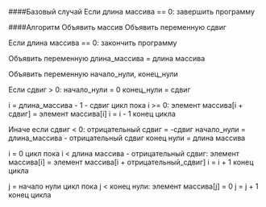 ####Базовый случай
Если длина массива == 0:
завершить программу

####Алгоритм
Объявить массив
Объявить переменную сдвиг

Если длина массива == 0:
закончить программу

Объявить переменную длина_массива = длина массива

Объявить переменную начало_нули, конец_нули

Если сдвиг > 0:
начало_нули = 0
конец_нули = сдвиг

i = длина_массива - 1 - сдвиг
цикл пока i >= 0:
элемент массива[i + сдвиг] = элемент массива[i]
i = i - 1
конец цикла

Иначе если сдвиг < 0:
отрицательный сдвиг = -сдвиг
начало_нули = длина_массива - отрицательный сдвиг
конец нули = длина массива

i = 0
цикл пока i < длина массива - отрицательный сдвиг:
элемент массива[i] = элемент массива[i + отрицательный_сдвиг]
i = i + 1
конец цикла

j = начало нули
цикл пока j < конец нули:
элемент массива[j] = 0
j = j + 1
конец цикла

